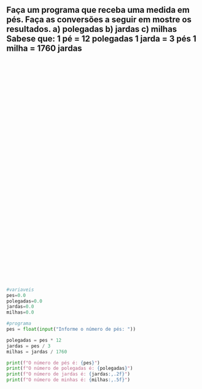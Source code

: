 <h2>
Faça um programa que receba uma medida em pés.  
Faça as conversões a seguir em mostre os resultados.  
    a) polegadas  
    b) jardas  
    c) milhas 
Sabese que:   
    1 pé = 12 polegadas  
    1 jarda = 3 pés  
    1 milha = 1760 jardas  

</h2>

</br>
</br>
</br>
</br>
</br>
</br>
</br>
</br>
</br>
</br>
</br>
</br>
</br>
</br>
</br>
</br>

</br>
</br>
</br>
</br>
</br>
</br>
</br>
</br>
</br>

</br>
</br>
</br>
</br>
</br>
</br>
</br>
</br>
</br>


```python
#variaveis
pes=0.0 
polegadas=0.0 
jardas=0.0
milhas=0.0

#programa
pes = float(input("Informe o número de pés: "))

polegadas = pes * 12
jardas = pes / 3
milhas = jardas / 1760

print(f"O número de pés é: {pes}")
print(f"O número de polegadas é: {polegadas}")
print(f"O número de jardas é: {jardas:,.2f}")
print(f"O número de minhas é: {milhas:,.5f}")

```
